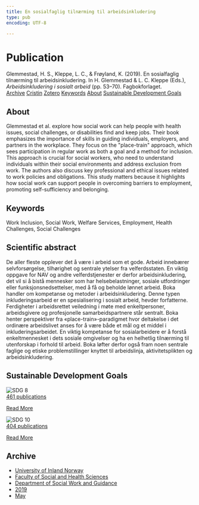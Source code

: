 ```yaml
---
title: En sosialfaglig tilnærming til arbeidsinkludering
type: pub
encoding: UTF-8

---
```

<h1>Publication</h1>
<article id="csl-bib-container-B97TUVHC" class="csl-bib-container">
  <div class="csl-bib-body"> <div class="csl-entry">Glemmestad, H. S., Kleppe, L. C., &#38; Frøyland, K. (2019). En sosialfaglig tilnærming til arbeidsinkludering. In H. Glemmestad &#38; L. C. Kleppe (Eds.), <i>Arbeidsinkludering i sosialt arbeid</i> (pp. 53–70). Fagbokforlaget.</div> </div>
  <div class="csl-bib-buttons">
    <a href="#taxonomy-article-B97TUVHC" alt="archive" class="csl-bib-button">Archive</a>
    <a href="https://app.cristin.no/results/show.jsf?id=1698220" alt="Cristin" class="csl-bib-button">Cristin</a>
    <a href="http://zotero.org/groups/5881554/items/B97TUVHC" alt="Zotero" class="csl-bib-button">Zotero</a>
    <a href="#keywords-article-B97TUVHC" alt="keywords" class="csl-bib-button">Keywords</a>
    <a href="#about-article-B97TUVHC" alt="about_pub" class="csl-bib-button">About</a>
    <a href="#sdg-article-B97TUVHC" alt="sdg" class="csl-bib-button">Sustainable Development Goals</a>
  </div>
  <div id="csl-bib-meta-container-B97TUVHC"></div>
</article>
<div id="csl-bib-meta-B97TUVHC" class="csl-bib-meta">
  <article id="about-article-B97TUVHC" class="about_pub-article">
    <h1>About</h1>
    Glemmestad et al. explore how social work can help people with health issues, social challenges, or disabilities find and keep jobs. Their book emphasizes the importance of skills in guiding individuals, employers, and partners in the workplace. They focus on the "place-train" approach, which sees participation in regular work as both a goal and a method for inclusion. This approach is crucial for social workers, who need to understand individuals within their social environments and address exclusion from work. The authors also discuss key professional and ethical issues related to work policies and obligations. This study matters because it highlights how social work can support people in overcoming barriers to employment, promoting self-sufficiency and belonging.
  </article>
  <article id="keywords-article-B97TUVHC" class="keywords-article">
    <h1>Keywords</h1>
    Work Inclusion, Social Work, Welfare Services, Employment, Health Challenges, Social Challenges
  </article>
  <article id="abstract-article-B97TUVHC" class="abstract-article">
    <h1>Scientific abstract</h1>
    De aller fleste opplever det å være i arbeid som et gode. Arbeid innebærer selvforsørgelse, tilhørighet og sentrale ytelser fra velferdsstaten. En viktig oppgave for NAV og andre velferdstjenester er derfor arbeidsinkludering, det vil si å bistå mennesker som har helsebelastninger, sosiale utfordringer eller funksjonsnedsettelser, med å få og beholde lønnet arbeid. Boka handler om kompetanse og metoder i arbeidsinkludering. Denne typen inkluderingsarbeid er en spesialisering i sosialt arbeid, hevder forfatterne. Ferdigheter i arbeidsrettet veiledning i møte med enkeltpersoner, arbeidsgivere og profesjonelle samarbeidspartnere står sentralt. Boka henter perspektiver fra «place-train»-paradigmet hvor deltakelse i det ordinære arbeidslivet anses for å være både et mål og et middel i inkluderingsarbeidet. En viktig kompetanse for sosialarbeidere er å forstå enkeltmennesket i dets sosiale omgivelser og ha en helhetlig tilnærming til utenforskap i forhold til arbeid. Boka løfter derfor også fram noen sentrale faglige og etiske problemstillinger knyttet til arbeidslinja, aktivitetsplikten og arbeidsinkludering.
  </article>
  <article id="sdg-article-B97TUVHC" class="sdg-article">
    <h1>Sustainable Development Goals</h1>
    <div class="sdg-container"><div id="sdg8" class="sdg">
        <img src="{{< params subfolder >}}images/sdg/sdg08_en.png" class="image" alt="SDG 8">
        <div class="sdg-overlay">
          <a href="{{< params subfolder >}}en/archive/?sdg=8#archive" class="sdg-publication-count"><span>461</span> publications</a>
          <p><a href="https://sdgs.un.org/goals/goal8" class="sdg-read-more">Read More</a></p>
        </div>
      </div> <div id="sdg10" class="sdg">
        <img src="{{< params subfolder >}}images/sdg/sdg10_en.png" class="image" alt="SDG 10">
        <div class="sdg-overlay">
          <a href="{{< params subfolder >}}en/archive/?sdg=10#archive" class="sdg-publication-count"><span>404</span> publications</a>
          <p><a href="https://sdgs.un.org/goals/goal10" class="sdg-read-more">Read More</a></p>
        </div>
      </div></div>
  </article>
  <article id="taxonomy-article-B97TUVHC" class="taxonomy-article">
    <h1>Archive</h1>
    <ul>
      <li><a href="{{< params subfolder >}}en/archive/?key=3DCRN523">University of Inland Norway</a></li>
      <li><a href="{{< params subfolder >}}en/archive/?key=IDKFS3MX">Faculty of Social and Health Sciences</a></li>
      <li><a href="{{< params subfolder >}}en/archive/?key=CU4VFGCV">Department of Social Work and Guidance</a></li>
      <li><a href="{{< params subfolder >}}en/archive/?key=SIJIUZDU">2019</a></li>
      <li><a href="{{< params subfolder >}}en/archive/?key=W6SUG4BM">May</a></li>
    </ul>
  </article>
</div>
